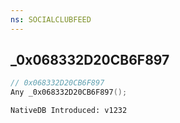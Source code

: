 ```yaml
---
ns: SOCIALCLUBFEED
---
```

## _0x068332D20CB6F897

```c
// 0x068332D20CB6F897
Any _0x068332D20CB6F897();
```

```
NativeDB Introduced: v1232
```

